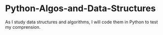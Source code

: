 # Python-Algos-and-Data-Structures

As I study data structures and algorithms, I will code them in Python to test my comprension.
